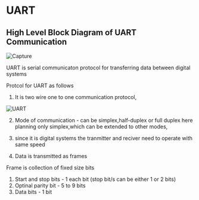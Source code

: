 # UART

## High Level Block Diagram of UART Communication

![Capture](https://github.com/adhiiiii/Hardware-Design---VLSI/assets/47310995/ffd24671-020d-43c9-8ccb-34354802d88d)

UART is serial communicaton protocol for transferring data between digital systems

Protcol for UART as follows

1) It is two wire one to one communication protocol, 

![UART](https://github.com/adhiiiii/Hardware-Design---VLSI/assets/47310995/df288d5a-42b1-4675-80ce-3ae8a916d548)

2) Mode of communication - can be simplex,half-duplex or full duplex
here planning only simplex,which can be extended to other modes,

3) since it is digital systems the tranmitter and reciver need to operate with same speed

4) Data is transmitted as frames

Frame is collection of fixed size bits

1) Start and stop bits -  1 each bit (stop bit/s can be either 1 or 2 bits)
2) Optinal parity bit - 5 to 9 bits
3) Data bits  - 1 bit

